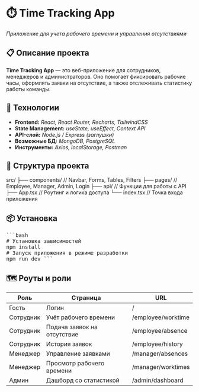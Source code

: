 # ⏱️ **Time Tracking App**
_Приложение для учета рабочего времени и управления отсутствиями_

## 📋 **Описание проекта**

**Time Tracking App** — это веб-приложение для сотрудников, менеджеров и администраторов. Оно помогает фиксировать рабочие часы, оформлять заявки на отсутствие, а также отслеживать статистику работы команды.

## 🚀 **Технологии**

- **Frontend:** _React, React Router, Recharts, TailwindCSS_
- **State Management:** _useState, useEffect, Context API_
- **API-слой:** _Node.js / Express (заглушки)_
- **Возможные БД:** _MongoDB, PostgreSQL_
- **Инструменты:** _Axios, localStorage, Postman_

## 🧩 **Структура проекта**
src/
├── components/      // Navbar, Forms, Tables, Filters
├── pages/           // Employee, Manager, Admin, Login
├── api/             // Функции для работы с API
├── App.tsx          // Роутинг и логика доступа
└── index.tsx        // Точка входа приложения
## 📦 **Установка**
<pre>```bash 
# Установка зависимостей
npm install
# Запуск приложения в режиме разработки
npm run dev ``` </pre>
## 🗺️ Роуты и роли
| Роль        | Страница                        | URL                     |
|-------------|---------------------------------|-------------------------|
| Гость       | Логин                           | /                       |
| Сотрудник   | Учёт рабочего времени           | /employee/worktime      |
| Сотрудник   | Подача заявок на отсутствие     | /employee/absence       |
| Сотрудник   | История заявок                  | /employee/history       |
| Менеджер    | Управление заявками             | /manager/absences       |
| Менеджер    | Просмотр рабочего времени       | /manager/worktimes      |
| Админ       | Дашборд со статистикой          | /admin/dashboard        |
